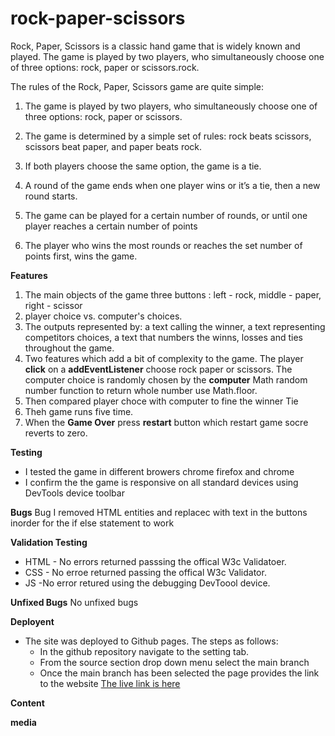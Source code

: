# rock-paper-scissors
Rock, Paper, Scissors is a classic hand game that is widely known and played. 
The game is played by two players, who simultaneously choose one of 
three options: rock, paper or scissors.rock. 


The rules of the Rock, Paper, Scissors game are quite simple:

1. The game is played by two players, who simultaneously choose one of three options:
rock, paper or scissors.

2. The game is determined by a simple set of rules: rock beats scissors, scissors beat
 paper, and paper beats rock.
 
3. If both players choose the same option, the game is a tie.

4. A round of the game ends when one player wins or it’s a tie, then a new round starts.

5. The game can be played for a certain number of rounds, or until one player reaches
  a certain number of points

6. The player who wins the most rounds or reaches the set number of points first, wins 
  the game.


**Features**
1. The main objects of the game  three buttons : left - rock, middle - paper, right - scissor
2.  player choice vs. computer's choices.
3. The outputs represented by: a text calling the winner, a text representing 
   competitors choices, a text that numbers the winns, losses and ties throughout the game.
4. Two features which add a bit of complexity to the game. The player **click** on a **addEventListener** choose rock paper or scissors. The computer choice is  randomly chosen by the 
 **computer** Math random number function to return whole number use Math.floor.
5. Then compared player choce with computer to fine the winner Tie
6. Theh  game runs five time.
7. When the **Game Over**  press **restart** button which restart  game socre reverts to zero.
   



**Testing**
* I tested the game in  different browers chrome firefox and chrome
* I confirm the the game is responsive on all standard devices using DevTools device toolbar

**Bugs**
 Bug  I removed HTML entities and replacec with text in the buttons inorder for the if else statement to work


**Validation Testing**
* HTML - No errors returned passsing  the offical W3c Validatoer.
* CSS  - No erroe returned passing the  offical W3c Validator.
* JS    -No error retured using the debugging DevToool device.

**Unfixed Bugs**
No unfixed bugs

**Deployent**
* The site was deployed to Github pages. The steps as follows:
   * In the github repository navigate to the setting tab.
   * From the source section drop down menu select the main branch
   * Once the main branch has been selected  the page provides the link to the website
     [The live link is here ](https://julielk.github.io/rock-paper-scissors/) 

**Content**

**media**






